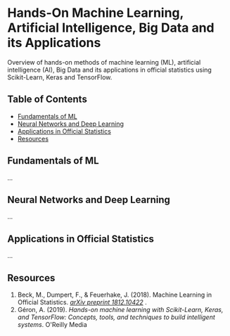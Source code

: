 


# Hands-On  Machine Learning, Artificial Intelligence, Big Data and its Applications
Overview of hands-on methods of machine learning (ML), artificial intelligence (AI), Big Data and its applications in official statistics using Scikit-Learn, Keras and TensorFlow.

## Table of Contents
- [Fundamentals of ML](#fundamentals-of-ml)
- [Neural Networks and Deep Learning](#neural-networks-and-deep-learning)
- [Applications in Official Statistics](#applications-in-official-statistics)
- [Resources](#resources)

## Fundamentals of ML
...

## Neural Networks and Deep Learning
...

## Applications in Official Statistics
...

## Resources
1. Beck, M., Dumpert, F., & Feuerhake, J. (2018). Machine Learning in Official Statistics. <i>
<a href=https://arxiv.org/abs/1812.10422> arXiv preprint  1812.10422</a>
</i>.
2. Géron, A. (2019). <i> Hands-on machine learning with Scikit-Learn, Keras, and TensorFlow: Concepts, tools, and techniques to build intelligent systems</i>. O'Reilly Media

<!--
TODO:
-> table of content generator: 
https://ecotrust-canada.github.io/markdown-toc/
-->

